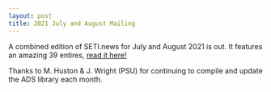 ```yaml
---
layout: post
title: 2021 July and August Mailing
---
```


A combined edition of SETI.news for July and August 2021 is out. It features an amazing 39 entires, [read it here!](https://mailchi.mp/4b5d23a75909/mar-apr2019-5187350)

Thanks to M. Huston & J. Wright (PSU) for continuing to compile and update the ADS library each month.